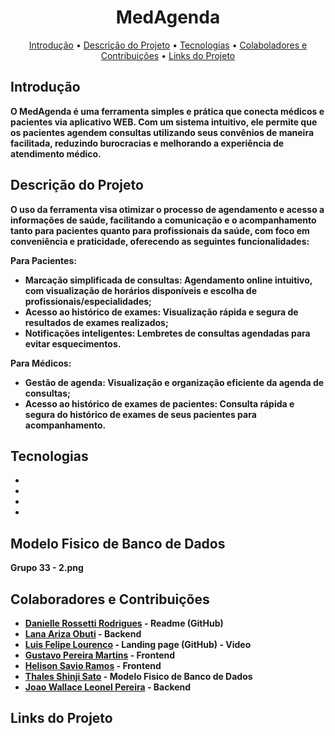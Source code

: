 <h1 align="center" style="font-weight: bold;">MedAgenda</h1>

<p align="center">
 <a href="#introdução">Introdução</a> • 
  <a href="#descrição">Descrição do Projeto</a> •
 <a href="#tecnologia">Tecnologias</a> •
  <a href="#colab">Colaboladores e Contribuições</a> •
 <a href="#links">Links do Projeto</a> 
 <a href="#"</a></a>
</p>
<p align="center">
    <b>
</p>

<h2 id="Introdução"> Introdução</h2>

O MedAgenda é uma ferramenta simples e prática que conecta médicos e pacientes via aplicativo WEB. Com um sistema intuitivo, ele permite que os pacientes agendem consultas utilizando seus convênios de maneira facilitada, reduzindo burocracias e melhorando a experiência de atendimento médico. 


<h2 id="descriçao"> Descrição do Projeto</h2>

O uso da ferramenta visa otimizar o processo de agendamento e acesso a informações de saúde, facilitando a comunicação e o acompanhamento tanto para pacientes quanto para profissionais da saúde, com foco em conveniência e praticidade, oferecendo as seguintes funcionalidades:

Para Pacientes:

- Marcação simplificada de consultas: Agendamento online intuitivo, com visualização de horários disponíveis e escolha de profissionais/especialidades;
- Acesso ao histórico de exames: Visualização rápida e segura de resultados de exames realizados;
- Notificações inteligentes: Lembretes de consultas agendadas para evitar esquecimentos.

Para Médicos:

- Gestão de agenda: Visualização e organização eficiente da agenda de consultas;
- Acesso ao histórico de exames de pacientes: Consulta rápida e segura do histórico de exames de seus pacientes para acompanhamento.

<h2 id="Tecnologias"> Tecnologias</h2>

- 
- 
- 
- 

<h2 id="Modelo"> Modelo Fisico de Banco de Dados</h2>
Grupo 33 - 2.png

<h2 id="colab"> Colaboradores e Contribuições</h2>

* [Danielle Rossetti Rodrigues](https://github.com/danieller) - Readme (GitHub)
* [Lana Ariza Obuti]() - Backend
* [Luis Felipe Lourenco](https://github.com/FelipeLourenc) - Landing page (GitHub) - Video
* [Gustavo Pereira Martins](https://github.com/gustapmartins) - Frontend
* [Helison Savio Ramos](https://github.com/HeliSaviON) - Frontend
* [Thales Shinji Sato](https://github.com/ThalesShinji) - Modelo Fisico de Banco de Dados 
* [Joao Wallace Leonel Pereira](https://github.com/wallaceleonel) - Backend

<h2 id="links"> Links do Projeto</h2>


